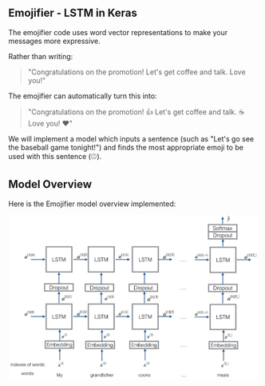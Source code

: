 ## Emojifier - LSTM in Keras
The emojifier code uses word vector representations to make your messages more expressive.

Rather than writing:
>"Congratulations on the promotion! Let's get coffee and talk. Love you!"   

The emojifier can automatically turn this into:
>"Congratulations on the promotion! 👍  Let's get coffee and talk. ☕️ Love you! ❤️"

We will implement a model which inputs a sentence (such as "Let's go see the baseball game tonight!") and finds the most appropriate emoji to be used with this sentence (⚾️).

## Model Overview
Here is the Emojifier model overview implemented:

<p align="center">
  <img width="500" src="https://github.com/r2rro/Sequence-Model-Projects/blob/main/Emojify/images/emojifier-v2.png" alt="lstm">
</p>

